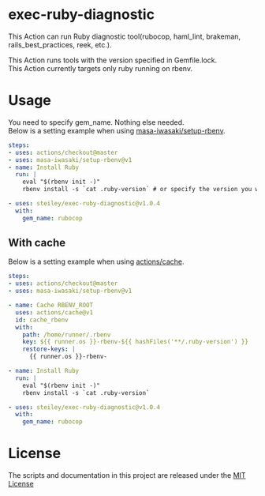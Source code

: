 # exec-ruby-diagnostic

This Action can run Ruby diagnostic tool(rubocop, haml_lint, brakeman, rails_best_practices, reek, etc.).

This Action runs tools with the version specified in Gemfile.lock.<br>
This Action currently targets only ruby ​​running on rbenv.
# Usage

You need to specify gem_name. Nothing else needed.<br>
Below is a setting example when using [masa-iwasaki/setup-rbenv](https://github.com/marketplace/actions/setup-rbenv).

```yaml
steps:
- uses: actions/checkout@master
- uses: masa-iwasaki/setup-rbenv@v1
- name: Install Ruby
  run: |
    eval "$(rbenv init -)"
    rbenv install -s `cat .ruby-version` # or specify the version you want

- uses: steiley/exec-ruby-diagnostic@v1.0.4
  with:
    gem_name: rubocop
```

## With cache

Below is a setting example when using [actions/cache](https://github.com/actions/cache).

```yaml
steps:
- uses: actions/checkout@master
- uses: masa-iwasaki/setup-rbenv@v1

- name: Cache RBENV_ROOT
  uses: actions/cache@v1
  id: cache_rbenv
  with:
    path: /home/runner/.rbenv
    key: ${{ runner.os }}-rbenv-${{ hashFiles('**/.ruby-version') }}
    restore-keys: |
      {{ runner.os }}-rbenv-

- name: Install Ruby
  run: |
    eval "$(rbenv init -)"
    rbenv install -s `cat .ruby-version`

- uses: steiley/exec-ruby-diagnostic@v1.0.4
  with:
    gem_name: rubocop
```

# License

The scripts and documentation in this project are released under the [MIT License](LICENSE)
